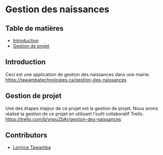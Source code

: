 # Gestion des naissances  

## Table de matières 

- [Introduction](#Introduction) 
- [Gestion de projet](#Gestion-de-projet)

## Introduction 

Ceci est une application de gestion des naissances dans une mairie. 
https://tawambatechnologies.ca/gestion-des-naissances 

## Gestion de projet 

Une des étapes majeur de ce projet est la gestion de projet. Nous avons réalisé la gestion de ce projet en utilisant l'outil collaboratif Trello.  
https://trello.com/b/ynpuZbAr/gestion-des-naissances  

## Contributors

- [Lorince Tawamba](https://github.com/LorinceTawamba) 